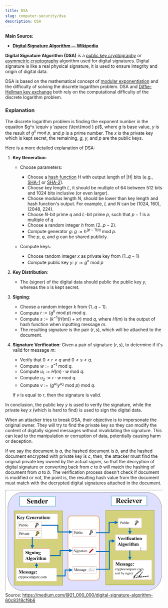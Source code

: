 ```yaml
---
title: DSA
slug: computer-security/dsa
description: DSA
---
```


**Main Source:**

- **[Digital Signature Algorithm — Wikipedia](https://en.wikipedia.org/wiki/Digital_Signature_Algorithm)**

**Digital Signature Algorithm (DSA)** is a [public key cryptography](/cs-notes/computer-security/encryption#public--private-key) or [asymmetric cryptography](/cs-notes/computer-security/encryption#symmetric--asymmetric-encryption) algorithm used for digital signatures. Digital signature is like a real physical signature, it is used to ensure integrity and origin of digital data.

DSA is based on the mathematical concept of [modular exponentiation](/cs-notes/computer-security/math-concepts#modular-exponentiation) and the difficulty of solving the discrete logarithm problem. DSA and [Diffie-Hellman key exchange](/cs-notes/computer-security/diffie-hellman) both rely on the computational difficulty of the discrete logarithm problem.

### Explanation

The discrete logarithm problem is finding the exponent number in the equation $g^x \equiv y \space (\text{mod } p)$, where $g$ is base value, $y$ is the result of $g^x \text{ mod } p$, and $p$ is a prime number. The $x$ is the private key which is kept secret, the remaining, $g$, $y$, and $p$ are the public keys.

Here is a more detailed explanation of DSA:

1. **Key Generation**:

   - Choose parameters:

     - Choose a [hash function](/cs-notes/computer-security/hash-function) $H$ with output length of $|H|$ bits (e.g., [SHA-1](/cs-notes/computer-security/sha#sha-1) or [SHA-2](/cs-notes/computer-security/sha#sha-2)).
     - Choose key length $L$, it should be multiple of 64 between 512 bits and 1024 bits inclusive (or even larger).
     - Choose modulus length $N$, should be lower than key length and hash function's output. For example, $L$ and $N$ can be (1024, 160), (2048, 224).
     - Choose $N$-bit prime $q$ and $L$-bit prime $p$, such that $p - 1$ is a multiple of $q$
     - Choose a random integer $h$ from $\{2..p - 2\}$.
     - Compute generator $g$: $g:= h^{(p - 1) / q} \text{ mod } p$.
     - The $p$, $q$, and $g$ can be shared publicly.

   - Compute keys:
     - Choose random integer $x$ as private key from $\{1..q - 1\}$
     - Compute public key $y$: $y:= g^x \text{ mod } p$

2. **Key Distribution**:

   - The (signer) of the digital data should public the public key $y$, whereas the $x$ is kept secret.

3. **Signing**:

   - Choose a random integer $k$ from $\{1..q - 1\}$.
   - Compute $r:= (g^k \text{ mod } p) \text{ mod } q$.
   - Compute $s:= (k^{-1} (H(m)) + xr) \text { mod } q$, where $H(m)$ is the output of hash function when inputting message $m$.
   - The resulting signature is the pair $(r, s)$, which will be attached to the document.

4. **Signature Verification**: Given a pair of signature $(r, s)$, to determine if it's valid for message $m$:

   - Verify that $0 < r < q$ and $0 < s < q$.
   - Compute $w:= s^{−1} \text{ mod } q$.
   - Compute $u_1:= H (m) \cdot w \text{ mod } q$.
   - Compute $u_2:= r \cdot w \text{ mod } q$.
   - Compute $v:= ( g^{u_1}y^{u_2} \text{ mod } p ) \text{ mod } q$.

   If $v$ is equal to $r$, then the signature is valid.

In conclusion, the public key $y$ is used to verify the signature, while the private key $x$ (which is hard to find) is used to sign the digital data.

When an attacker tries to break DSA, their objective is to impersonate the original owner. They will try to find the private key so they can modify the content of digitally signed messages without invalidating the signature. This can lead to the manipulation or corruption of data, potentially causing harm or deception.

If we say the document is $a$, the hashed document is $b$, and the hashed document encrypted with private key is $c$, then, the attacker must find the original private key owned by the actual signer, so that the decryption of digital signature or converting back from $c$ to $b$ will match the hashing of document from $a$ to $b$. The verification process doesn't check if document is modified or not, the point is, the resulting hash value from the document must match with the decrypted digital signatures attached in the document.

![DSA algorithm](./dsa.png)  
Source: https://medium.com/@21_000_000/digital-signature-algorithm-60c8318cf9b6
